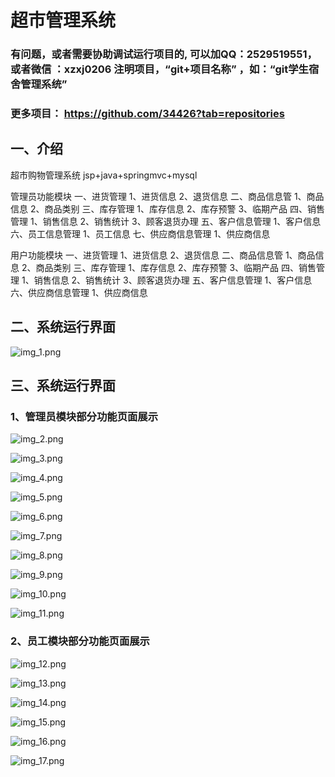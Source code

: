 # 超市管理系统


### 有问题，或者需要协助调试运行项目的, 可以加QQ：2529519551，或者微信 ：xzxj0206 注明项目，“git+项目名称” ，如：“git学生宿舍管理系统”

### 更多项目： https://github.com/34426?tab=repositories


## 一、介绍

超市购物管理系统 jsp+java+springmvc+mysql 

管理员功能模块
一、进货管理
1、进货信息
2、退货信息
二、商品信息管
1、商品信息
2、商品类别
三、库存管理
1、库存信息
2、库存预警
3、临期产品
四、销售管理
1、销售信息
2、销售统计
3、顾客退货办理
五、客户信息管理
1、客户信息
六、员工信息管理
1、员工信息
七、供应商信息管理
1、供应商信息


用户功能模块
一、进货管理
1、进货信息
2、退货信息
二、商品信息管
1、商品信息
2、商品类别
三、库存管理
1、库存信息
2、库存预警
3、临期产品
四、销售管理
1、销售信息
2、销售统计
3、顾客退货办理
五、客户信息管理
1、客户信息
六、供应商信息管理
1、供应商信息


## 二、系统运行界面

![img_1.png](imgs/img_1.png)

## 三、系统运行界面

### 1、管理员模块部分功能页面展示

![img_2.png](imgs/img_2.png)

![img_3.png](imgs/img_3.png)

![img_4.png](imgs/img_4.png)

![img_5.png](imgs/img_5.png)

![img_6.png](imgs/img_6.png)

![img_7.png](imgs/img_7.png)

![img_8.png](imgs/img_8.png)

![img_9.png](imgs/img_9.png)

![img_10.png](imgs/img_10.png)

![img_11.png](imgs/img_11.png)

### 2、员工模块部分功能页面展示

![img_12.png](imgs/img_12.png)

![img_13.png](imgs/img_13.png)

![img_14.png](imgs/img_14.png)

![img_15.png](imgs/img_15.png)

![img_16.png](imgs/img_16.png)

![img_17.png](imgs/img_17.png)


